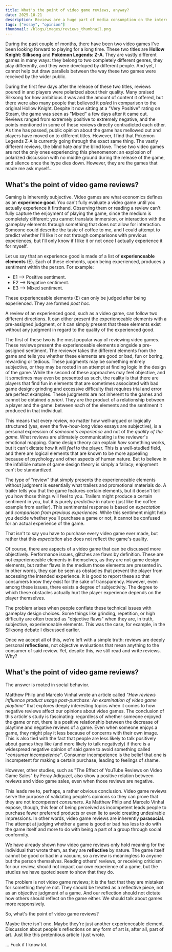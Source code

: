 ```yaml
---
title: What's the point of video game reviews, anyway?
date: 2025-10-21
description: Reviews are a huge part of media consumption on the internet era, but what role do they really serve?
tags: ["essay", "opinion"]
thumbnail: /blogs/images/reviews_thumbnail.png
---
```


During the past couple of months, there have been two video games I've been looking forward to playing for a long time. These two titles are **Hollow Knight: Silksong** and **Pokémon Legends: Z-A**. They are vastly different games in many ways: they belong to two completely different genres, they play differently, and they were developed by different people. And yet, I cannot help but draw parallels between the way these two games were received by the wider public. 

During the first few days after the release of these two titles, reviews poured in and players were polarized about their quality. Many praised Silksong for how ambitious it was and the amount of content it offered, but there were also many people that believed it *pale*d in comparison to the original Hollow Knight. Despite it now sitting at a "Very Positive" rating on Steam, the game was seen as "Mixed" a few days after it came out. Reviews ranged from extremely positive to extremely negative, and the points mentioned in some of these reviews directly contradicted each other. As time has passed, public opinion about the game has mellowed out and players have moved on to different titles. However, I find that Pokémon Legends Z-A is currently going through the exact same thing. The vastly different reviews, the blind hate *and* the blind love. These two video games are not the only ones experiencing this phenomenon: an explosion of polarized discussion with no middle ground during the release of the game, and silence once the hype dies down. However, they are the games that made me ask myself...

## What's the point of video game reviews?

Gaming is inherently subjective. Video games are what economics defines as an **experience good**. You can't fully evaluate a video game until you actually experience it firsthand. Observing them or reading a review can't fully capture the enjoyment of playing the game, since the medium is completely different: you cannot translate immersion, or interaction with the gameplay elements through something that does not allow for interaction. Someone could describe the taste of coffee to me, and I could attempt to predict whether I'll like it or not through comparisons with previous experiences, but I'll only know if I like it or not once I actually experience it for myself.

Let us say that an experience good is made of a list of **experienceable elements** (E). Each of these elements, upon being experienced, produces a sentiment within the person. For example:
- E1 --> Positive sentiment.
- E2 --> Negative sentiment.
- E3 --> Mixed sentiment.

These experienceable elements (E) can only be judged after being experienced. They are formed *post hoc*.

A review of an experienced good, such as a video game, can follow two different directions. It can either present the experienceable elements with a pre-assigned judgment, or it can simply present that these elements exist without any judgment in regard to the quality of the experienced good. 

The first of these two is the most popular way of reviewing video games. These reviews present the experienceable elements alongside a pre-assigned sentiment. The reviewer takes the different elements from the game and tells you whether these elements are good or bad, fun or boring, rewarding or tedious. These judgments may be something entirely subjective, or they may be rooted in an attempt at finding logic in the design of the game. While the second of these approaches may feel objective, and it sometimes may even be presented as such, the reality is that there are players that find fun in elements that are sometimes associated with bad game design: grinding and excessive difficulty that requires trial and error are perfect examples. These judgments are not inherent to the games and cannot be obtained *a priori*. They are the product of a relationship between a player and the game: between each of the elements and the sentiment it produced in that individual.

This means that every review, no matter how well-argued or logically structured (yes, even the five-hour-long video essays are subjective), is a personal expression of *someone's experience* and not of the *quality of the game*. What reviews are ultimately communicating is the reviewer's emotional mapping. Game design theory can explain *how* something works, but it can't dictate how it will *feel* to the player. This is a well-studied field, and there are logical elements that are known to be more appealing because of psychology and other aspects of human nature. But to believe in the infallible nature of game design theory is simply a fallacy; enjoyment can't be standardized.

The type of "review" that simply presents the experienceable elements without judgment is essentially what trailers and promotional materials do. A trailer tells you that the game features certain elements, but it doesn't tell you how those things will feel to you. Trailers might produce a certain sentiment in you, but it is purely *predictive* in nature (just like the coffee example from earlier). This sentimental response is based on *expectation* and *comparison from previous experiences*. While this sentiment might help you decide whether you'll purchase a game or not, it cannot be confused for an actual experience of the game.

That isn't to say you have to purchase every video game ever made, but rather that this *expectation* also does not reflect the game's quality.

Of course, there are aspects of a video game that can be discussed more objectively. Performance issues, glitches are flaws by definition. These are not experienceable elements in themselves, as they are not game design elements, but rather flaws in the medium those elements are presented in. In other words, they can be seen as obstacles that prevent the player from accessing the intended experience. It is good to report these so that consumers know they exist for the sake of transparency. However, even among these issues, there exists a degree of subjectivity. The degree to which these obstacles actually hurt the player experience depends on the player themselves.

The problem arises when people conflate these technical issues with gameplay design choices. Some things like grinding, repetition, or high difficulty are often treated as "objective flaws" when they are, in truth, subjective, experienceable elements. This was the case, for example, in the Silksong debate I discussed earlier.

Once we accept all of this, we're left with a simple truth: reviews are deeply personal **reflections**, not objective evaluations that mean anything to the consumer of said review. Yet, despite this, we still read and write reviews. Why?

## What's the point of video game reviews?

The answer is rooted in social behavior.

Matthew Philp and Marcelo Vinhal wrote an article called *"How reviews influence product usage post-purchase: An examination of video game playtime"* that explores deeply interesting topics when it comes to how negative reviews affect our opinions about video games. The conclusion of this article's study is fascinating: regardless of whether someone enjoyed the game or not, there is a positive relationship between the decrease of playtime and negative reviews of a game. Even when someone enjoys a game, they might play it less because of concerns with their own image. This is also tied with the fact that people are less likely to talk positively about games they like (and more likely to talk negatively) if there is a widespread negative opinion of said game to avoid something called "*consumer incompetence*". Consumer incompetence is the belief that one is incompetent for making a certain purchase, leading to feelings of shame.

However, other studies, such as "The Effect of YouTube Reviews on Video Game Sales" by Feray Adiguzel, also show a positive relation between reviews and video game sales, even when those reviews are negative.

This leads me to, perhaps, a rather obvious conclusion. Video game reviews serve the purpose of validating people's opinions so they can prove that they are not *incompetent consumers*. As Matthew Philp and Marcelo Vinhal expose, though, this fear of being perceived as incompetent leads people to purchase fewer preferred products or even lie to avoid creating undesirable impressions. In other words, video game reviews are inherently **parasocial**. The attempt at judging whether a game is good or bad has less to do with the game itself and more to do with being a part of a group through social conformity.

We have already shown how video game reviews only hold meaning for the individual that wrote them, as they are **reflective** by nature. The game itself cannot be good or bad in a vacuum, so a review is meaningless to anyone but the person themselves. Reading others' reviews, or receiving criticism for our review, should not impact our own experience of a game, but the studies we have quoted seem to show that they do.

The problem is not video game reviews; it is the fact that they are mistaken for something they're not. They should be treated as a reflective piece, not as an objective judgment of a game. And our reflection should not dictate how others should reflect on the game either. We should talk about games more responsively.

So, what's the point of video game reviews?

Maybe there isn't one. Maybe they're just another experienceable element. Discussion about people's reflections on any form of art is, after all, part of art. Just like this pretentious article I just wrote.

... Fuck if I know lol.
